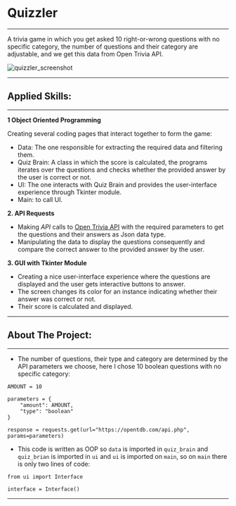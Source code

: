 # Quizzler

---

A trivia game in which you get asked 10 right-or-wrong questions with no specific category, the number 
of questions and their category are adjustable, and we get this data from Open Trivia API.

![quizzler_screenshot](https://github.com/Abdelrahman-Elsaudy/Quizzler/assets/158151388/a13ee632-27fb-4d09-a324-7eb6e3266345)

---

## Applied Skills:

---
**1 Object Oriented Programming**

Creating several coding pages that interact together to form the game:
- Data: The one responsible for extracting the required data and filtering them. 
- Quiz Brain: A class in which the score is calculated, the programs iterates over the questions and checks whether the 
provided answer by the user is correct or not.
- UI: The one interacts with Quiz Brain and provides the user-interface experience through Tkinter module.
- Main: to call UI.

**2. API Requests**

- Making _API_ calls to [Open Trivia API](https://opentdb.com/api.php) with the required parameters 
to get the questions and their answers as Json data type.
- Manipulating the data to display the questions consequently and compare the correct answer to the provided answer by the user.

**3. GUI with Tkinter Module**

- Creating a nice user-interface experience where the questions are displayed and the user gets interactive buttons to answer.
- The screen changes its color for an instance indicating whether their answer was correct or not.
- Their score is calculated and displayed.

---

## About The Project:

---

- The number of questions, their type and category are determined by the API parameters we choose, here I chose 10 boolean questions with no specific category:
```
AMOUNT = 10

parameters = {
    "amount": AMOUNT,
    "type": "boolean"
}

response = requests.get(url="https://opentdb.com/api.php", params=parameters)
```

- This code is written as OOP so `data` is imported in `quiz_brain` and `quiz_brian` is imported in `ui` and `ui` is imported 
on `main`, so on `main` there is only two lines of code:
```
from ui import Interface

interface = Interface()
```

---

